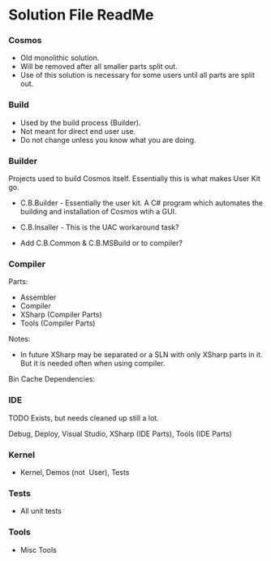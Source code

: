 # Solution File ReadMe

### Cosmos
- Old monolithic solution.
- Will be removed after all smaller parts split out.
- Use of this solution is necessary for some users until all parts are split out.

### Build
- Used by the build process (Builder).
- Not meant for direct end user use.
- Do not change unless you know what you are doing.

### Builder

Projects used to build Cosmos itself. Essentially this is what makes User Kit go.

- C.B.Builder - Essentially the user kit. A C# program which automates the building and installation of Cosmos wtih a GUI.

- C.B.Insaller - This is the UAC workaround task?

- Add C.B.Common & C.B.MSBuild or to compiler?

### Compiler

Parts:
- Assembler
- Compiler
- XSharp (Compiler Parts)
- Tools (Compiler Parts)

Notes:
- In future XSharp may be separated or a SLN with only XSharp parts in it. But it is needed often when using compiler.

Bin Cache Dependencies:

### IDE

TODO Exists, but needs cleaned up still a lot.

Debug, Deploy, Visual Studio, XSharp (IDE Parts), Tools (IDE Parts)

### Kernel

- Kernel, Demos (not  User), Tests

### Tests

- All unit tests

### Tools

- Misc Tools 

